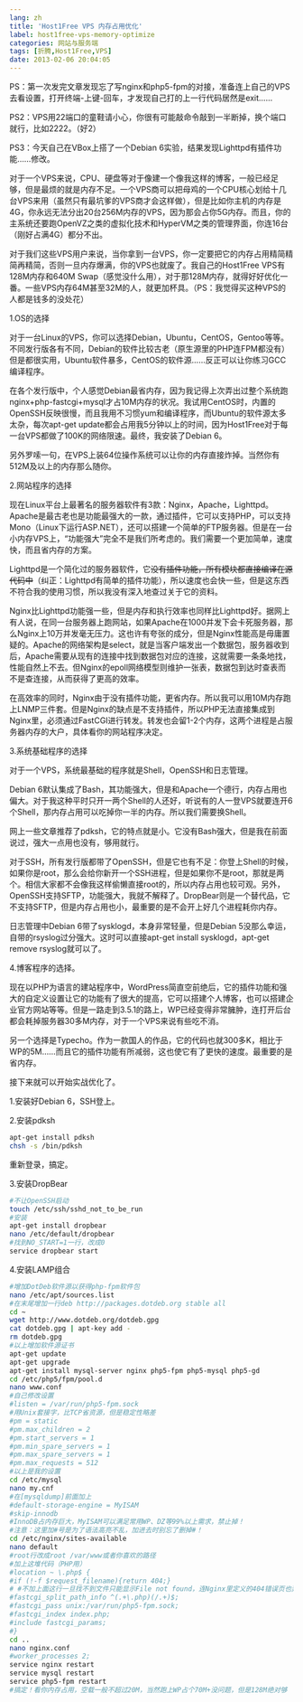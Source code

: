 ```yaml
---
lang: zh
title: 'Host1Free VPS 内存占用优化'
label: host1free-vps-memory-optimize
categories: 网站与服务端
tags: [折腾,Host1Free,VPS]
date: 2013-02-06 20:04:05
---
```

PS：第一次发完文章发现忘了写nginx和php5-fpm的对接，准备连上自己的VPS去看设置，打开终端-上键-回车，才发现自己打的上一行代码居然是exit……

PS2：VPS用22端口的童鞋请小心，你很有可能敲命令敲到一半断掉，换个端口就行，比如2222。（好2）

PS3：今天自己在VBox上搭了一个Debian 6实验，结果发现Lighttpd有插件功能……修改。

对于一个VPS来说，CPU、硬盘等对于像建一个像我这样的博客，一般已经足够，但是最烦的就是内存不足。一个VPS商可以把母鸡的一个CPU核心划给十几台VPS来用（虽然只有最坑爹的VPS商才会这样做），但是比如你主机的内存是4G，你永远无法分出20台256M内存的VPS，因为那会占你5G内存。而且，你的主系统还要跑OpenVZ之类的虚拟化技术和HyperVM之类的管理界面，你连16台（刚好占满4G）都分不出。

对于我们这些VPS用户来说，当你拿到一台VPS，你一定要把它的内存占用精简精简再精简，否则一旦内存爆满，你的VPS也就废了。我自己的Host1Free VPS有128M内存和640M Swap（感觉没什么用），对于那128M内存，就得好好优化一番。一些VPS内存64M甚至32M的人，就更加杯具。（PS：我觉得买这种VPS的人都是钱多的没处花）

1.OS的选择

对于一台Linux的VPS，你可以选择Debian，Ubuntu，CentOS，Gentoo等等。不同发行版各有不同，Debian的软件比较古老（原生源里的PHP连FPM都没有）但是都很实用，Ubuntu软件暴多，CentOS的软件源……反正可以让你练习GCC编译程序。

在各个发行版中，个人感觉Debian最省内存，因为我记得上次弄出过整个系统跑nginx+php-fastcgi+mysql才占10M内存的状况。我试用CentOS时，内置的OpenSSH反映很慢，而且我用不习惯yum和编译程序，而Ubuntu的软件源太多太杂，每次apt-get update都会占用我5分钟以上的时间，因为Host1Free对于每一台VPS都做了100K的网络限速。最终，我安装了Debian 6。

另外罗嗦一句，在VPS上装64位操作系统可以让你的内存直接炸掉。当然你有512M及以上的内存那么随你。

2.网站程序的选择

现在Linux平台上最著名的服务器软件有3款：Nginx，Apache，Lighttpd。Apache是最古老也是功能最强大的一款，通过插件，它可以支持PHP，可以支持Mono（Linux下运行ASP.NET），还可以搭建一个简单的FTP服务器。但是在一台小内存VPS上，“功能强大”完全不是我们所考虑的。我们需要一个更加简单，速度快，而且省内存的方案。

Lighttpd是一个简化过的服务器软件，它<del>没有插件功能，所有模块都直接编译在源代码中</del>（纠正：Lighttpd有简单的插件功能），所以速度也会快一些，但是这东西不符合我的使用习惯，所以我没有深入地查过关于它的资料。

Nginx比Lighttpd功能强一些，但是内存和执行效率也同样比Lighttpd好。据网上有人说，在同一台服务器上跑网站，如果Apache在1000并发下会卡死服务器，那么Nginx上10万并发毫无压力。这也许有夸张的成分，但是Nginx性能高是毋庸置疑的。Apache的网络架构是select，就是当客户端发出一个数据包，服务器收到后，Apache需要从现有的连接中找到数据包对应的连接，这就需要一条条地找，性能自然上不去。但Nginx的epoll网络模型则维护一张表，数据包到达时查表而不是查连接，从而获得了更高的效率。

在高效率的同时，Nginx由于没有插件功能，更省内存。所以我可以用10M内存跑上LNMP三件套。但是Nginx的缺点是不支持插件，所以PHP无法直接集成到Nginx里，必须通过FastCGI进行转发。转发也会留1-2个内存，这两个进程是占服务器内存的大户，具体看你的网站程序决定。

3.系统基础程序的选择

对于一个VPS，系统最基础的程序就是Shell，OpenSSH和日志管理。

Debian 6默认集成了Bash，其功能强大，但是和Apache一个德行，内存占用也偏大。对于我这种平时只开一两个Shell的人还好，听说有的人一登VPS就要连开6个Shell，那内存占用可以吃掉你一半的内存。所以我们需要换Shell。

网上一些文章推荐了pdksh，它的特点就是小。它没有Bash强大，但是我在前面说过，强大一点用也没有，够用就行。

对于SSH，所有发行版都带了OpenSSH，但是它也有不足：你登上Shell的时候，如果你是root，那么会给你新开一个SSH进程，但是如果你不是root，那就是两个。相信大家都不会像我这样偷懒直接root的，所以内存占用也较可观。另外，OpenSSH支持SFTP，功能强大，我就不解释了。DropBear则是一个替代品，它不支持SFTP，但是内存占用也小，最重要的是不会开上好几个进程耗你内存。

日志管理中Debian 6带了sysklogd，本身非常轻量，但是Debian 5没那么幸运，自带的rsyslog过分强大。这时可以直接apt-get install sysklogd，apt-get remove rsyslog就可以了。

4.博客程序的选择。

现在以PHP为语言的建站程序中，WordPress简直空前绝后，它的插件功能和强大的自定义设置让它的功能有了很大的提高，它可以搭建个人博客，也可以搭建企业官方网站等等。但是一路走到3.5.1的路上，WP已经变得非常臃肿，连打开后台都会耗掉服务器30多M内存，对于一个VPS来说有些吃不消。

另一个选择是Typecho。作为一款国人的作品，它的代码也就300多K，相比于WP的5M……而且它的插件功能有所减弱，这也使它有了更快的速度。最重要的是省内存。

接下来就可以开始实战优化了。

1.安装好Debian 6，SSH登上。

2.安装pdksh

```bash
apt-get install pdksh
chsh -s /bin/pdksh
```

重新登录，搞定。

3.安装DropBear

```bash
#不让OpenSSH启动
touch /etc/ssh/sshd_not_to_be_run
#安装
apt-get install dropbear
nano /etc/default/dropbear
#找到NO_START=1一行，改成0
service dropbear start
```

4.安装LAMP组合

```bash
#增加DotDeb软件源以获得php-fpm软件包
nano /etc/apt/sources.list
#在末尾增加一行deb http://packages.dotdeb.org stable all
cd ~
wget http://www.dotdeb.org/dotdeb.gpg
cat dotdeb.gpg | apt-key add -
rm dotdeb.gpg
#以上增加软件源证书
apt-get update
apt-get upgrade
apt-get install mysql-server nginx php5-fpm php5-mysql php5-gd
cd /etc/php5/fpm/pool.d
nano www.conf
#自己修改设置
#listen = /var/run/php5-fpm.sock
#用Unix套接字，比TCP省资源，但是稳定性略差
#pm = static
#pm.max_children = 2
#pm.start_servers = 1
#pm.min_spare_servers = 1
#pm.max_spare_servers = 1
#pm.max_requests = 512
#以上是我的设置
cd /etc/mysql
nano my.cnf
#在[mysqldump]前面加上
#default-storage-engine = MyISAM
#skip-innodb
#InnoDB占内存巨大，MyISAM可以满足常用WP、DZ等99%以上需求，禁止掉！
#注意：这里加#号是为了语法高亮不乱，加进去时别忘了删掉#！
cd /etc/nginx/sites-available
nano default
#root行改成root /var/www或者你喜欢的路径
#加上这堆代码（PHP用）
#location ~ \.php$ {
#if (!-f $request_filename){return 404;}
# #不加上面这行一旦找不到文件只能显示File not found，连Nginx里定义的404错误页也弄不出来
#fastcgi_split_path_info ^(.+\.php)(/.+)$;
#fastcgi_pass unix:/var/run/php5-fpm.sock;
#fastcgi_index index.php;
#include fastcgi_params;
#}
cd ..
nano nginx.conf
#worker_processes 2;
service nginx restart
service mysql restart
service php5-fpm restart
#搞定！看你内存占用，空载一般不超过20M，当然跑上WP占个70M+没问题，但是128M绝对够
```
